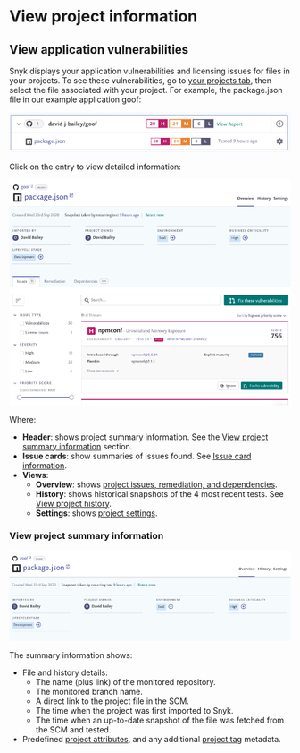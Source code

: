 # View project information

## View application vulnerabilities

Snyk displays your application vulnerabilities and licensing issues for files in your projects. To see these vulnerabilities, go to [your projects tab](https://app.snyk.io/projects), then select the file associated with your project. For example, the package.json file in our example application goof:

![](../../.gitbook/assets/application-vuln.png)

Click on the entry to view detailed information:

![](../../.gitbook/assets/project-page.png)

Where:

* **Header**: shows project summary information. See the [View project summary information](view-project-information.md) section.
* **Issue cards**: show summaries of issues found. See [Issue card information](https://snyk.gitbook.io/user-docs/getting-started/introduction-to-snyk-projects/issue-card-information).
* **Views**:
  * **Overview**: shows [project issues, remediation, and dependencies](https://snyk.gitbook.io/user-docs/getting-started/introduction-to-snyk-projects/view-project-issues-remediations-and-dependencies).
  * **History**: shows historical snapshots of the 4 most recent tests. See [View project history](https://snyk.gitbook.io/user-docs/getting-started/introduction-to-snyk-projects/view-project-history).
  * **Settings**: shows [project settings](https://snyk.gitbook.io/user-docs/getting-started/introduction-to-snyk-projects/view-project-settings).

### View project summary information

![](../../.gitbook/assets/proj-summ.png)

The summary information shows:

* File and history details:
  * The name \(plus link\) of the monitored repository.
  * The monitored branch name.
  * A direct link to the project file in the SCM.
  * The time when the project was first imported to Snyk.
  * The time when an up-to-date snapshot of the file was fetched from the SCM and tested.
* Predefined [project attributes](https://snyk.gitbook.io/user-docs/fixing-and-prioritizing-issues/policies/assign-a-policy-to-project-attributes), and any additional [project tag](https://snyk.gitbook.io/user-docs/getting-started/introduction-to-snyk-projects/project-tags) metadata.

